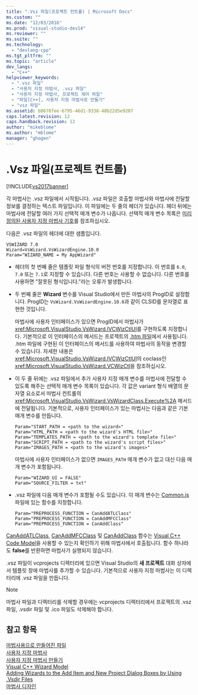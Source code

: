 ```yaml
---
title: ".Vsz 파일(프로젝트 컨트롤) | Microsoft Docs"
ms.custom: ""
ms.date: "12/03/2016"
ms.prod: "visual-studio-dev14"
ms.reviewer: ""
ms.suite: ""
ms.technology: 
  - "devlang-cpp"
ms.tgt_pltfrm: ""
ms.topic: "article"
dev_langs: 
  - "C++"
helpviewer_keywords: 
  - ".vsz 파일"
  - "사용자 지정 마법사, .vsz 파일"
  - "사용자 지정 마법사, 프로젝트 제어 파일"
  - "파일[C++], 사용자 지정 마법사로 만들기"
  - "vsz 파일"
ms.assetid: b8678fee-6795-46d1-9338-48b22d5e9207
caps.latest.revision: 12
caps.handback.revision: 12
author: "mikeblome"
ms.author: "mblome"
manager: "ghogen"
---
```

# .Vsz 파일(프로젝트 컨트롤)
[!INCLUDE[vs2017banner](../assembler/inline/includes/vs2017banner.md)]

각 마법사는 .vsz 파일에서 시작됩니다.  .vsz 파일은 호출할 마법사와 마법사에 전달할 정보를 결정하는 텍스트 파일입니다.  이 파일에는 두 줄의 헤더가 있습니다. 헤더 뒤에는 마법사에 전달할 여러 가지 선택적 매개 변수가 나옵니다.  선택적 매개 변수 목록은 [미리 정의된 사용자 지정 마법사 기호](../ide/custom-parameters-in-the-wizard-dot-vsz-file.md)를 참조하십시오.  
  
 다음은 .vsz 파일의 헤더에 대한 샘플입니다.  
  
```  
VSWIZARD 7.0  
Wizard=VsWizard.VsWizardEngine.10.0  
Param="WIZARD_NAME = My AppWizard"  
```  
  
-   헤더의 첫 번째 줄은 템플릿 파일 형식의 버전 번호를 지정합니다.  이 번호를 `6.0`, `7.0` 또는 `7.1`로 지정할 수 있습니다.  다른 번호는 사용할 수 없습니다. 다른 번호를 사용하면 "잘못된 형식입니다."라는 오류가 발생합니다.  
  
-   두 번째 줄은 **Wizard** 변수를 Visual Studio에서 만든 마법사의 ProgID로 설정합니다.  ProgID는 `VsWizard.VsWizardEngine.10.0`과 같이 CLSID를 문자열로 표현한 것입니다.  
  
     마법사에 사용자 인터페이스가 있으면 ProgID에서 마법사가 <xref:Microsoft.VisualStudio.VsWizard.IVCWizCtlUI>를 구현하도록 지정합니다.  기본적으로 이 인터페이스의 메서드는 프로젝트의 [.htm 파일](../ide/html-files.md)에서 사용됩니다.  .htm 파일에 구현된 이 인터페이스의 메서드를 사용하여 마법사의 동작을 변경할 수 있습니다.  자세한 내용은 <xref:Microsoft.VisualStudio.VsWizard.IVCWizCtlUI>의 coclass인 <xref:Microsoft.VisualStudio.VsWizard.VCWizCtl>을 참조하십시오.  
  
-   이 두 줄 뒤에는 .vsz 파일에서 추가 사용자 지정 매개 변수를 마법사에 전달할 수 있도록 해주는 선택적 매개 변수 목록이 있습니다.  각 값은 variant 형식 배열의 문자열 요소로서 마법사 컨트롤의 <xref:Microsoft.VisualStudio.VsWizard.VsWizardClass.Execute%2A> 메서드에 전달됩니다.  기본적으로, 사용자 인터페이스가 있는 마법사는 다음과 같은 기본 매개 변수를 만듭니다.  
  
    ```  
    Param="START_PATH = <path to the wizard>"  
    Param="HTML_PATH = <path to the wizard's HTML file>"  
    Param="TEMPLATES_PATH = <path to the wizard's template file>"  
    Param="SCRIPT_PATH = <path to the wizard's script files>"  
    Param="IMAGES_PATH = <path to the wizard's images>"  
    ```  
  
     마법사에 사용자 인터페이스가 없으면 `IMAGES_PATH` 매개 변수가 없고 대신 다음 매개 변수가 포함됩니다.  
  
    ```  
    Param="WIZARD_UI = FALSE"  
    Param="SOURCE_FILTER = txt"  
    ```  
  
-   .vsz 파일에 다음 매개 변수가 포함될 수도 있습니다. 이 매개 변수는 [Common.js](../ide/customizing-cpp-wizards-with-common-jscript-functions.md) 파일에 있는 함수를 지정합니다.  
  
    ```  
    Param="PREPROCESS_FUNCTION = CanAddATLClass"  
    Param="PREPROCESS_FUNCTION = CanAddMFCClass"  
    Param="PREPROCESS_FUNCTION = CanAddClass"  
    ```  
  
 [CanAddATLClass](../ide/canaddatlclass.md), [CanAddMFCClass](../ide/canaddmfcclass.md) 및 [CanAddClass](../ide/canaddclass.md) 함수는 [Visual C\+\+ Code Model](http://msdn.microsoft.com/ko-kr/dd6452c2-1054-44a1-b0eb-639a94a1216b)을 사용할 수 있는지 확인하기 위해 마법사에서 호출됩니다.  함수 하나라도 **false**를 반환하면 마법사가 실행되지 않습니다.  
  
 .vsz 파일이 vcprojects 디렉터리에 있으면 Visual Studio의 **새 프로젝트** 대화 상자에서 템플릿 창에 마법사를 추가할 수 있습니다.  기본적으로 사용자 지정 마법사는 이 디렉터리에 .vsz 파일을 만듭니다.  
  
> [!NOTE]
>  마법사 파일과 디렉터리를 삭제할 경우에는 vcprojects 디렉터리에서 프로젝트의 .vsz 파일, .vsdir 파일 및 .ico 파일도 삭제해야 합니다.  
  
## 참고 항목  
 [마법사용으로 만들어진 파일](../ide/files-created-for-your-wizard.md)   
 [사용자 지정 마법사](../ide/custom-wizard.md)   
 [사용자 지정 마법사 만들기](../ide/creating-a-custom-wizard.md)   
 [Visual C\+\+ Wizard Model](http://msdn.microsoft.com/ko-kr/159395ac-33c7-47bf-ad42-4e1435ddc758)   
 [Adding Wizards to the Add Item and New Project Dialog Boxes by Using .Vsdir Files](../Topic/Adding%20Wizards%20to%20the%20Add%20Item%20and%20New%20Project%20Dialog%20Boxes%20by%20Using%20.Vsdir%20Files.md)   
 [마법사 디자인](../ide/designing-a-wizard.md)